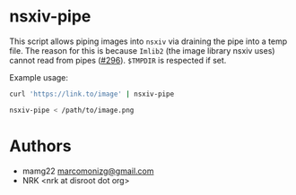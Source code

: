 # nsxiv-pipe

This script allows piping images into `nsxiv` via draining the pipe into a temp
file. The reason for this is because `Imlib2` (the image library nsxiv uses)
cannot read from pipes
([#296](https://codeberg.org/nsxiv/nsxiv/issues/296)).
`$TMPDIR` is respected if set.

Example usage:

```sh
curl 'https://link.to/image' | nsxiv-pipe

nsxiv-pipe < /path/to/image.png
```

# Authors

* mamg22 <marcomonizg@gmail.com>
* NRK \<nrk at disroot dot org>

